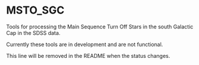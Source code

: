 MSTO_SGC
========

Tools for processing the Main Sequence Turn Off Stars in the south Galactic Cap in the SDSS data.

Currently these tools are in development and are not functional. 

This line will be removed in the README when the status changes.
